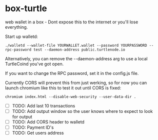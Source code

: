# box-turtle
web wallet in a box - Dont expose this to the internet or you'll lose everything. 

Start up walletd:

`./walletd --wallet-file YOURWALLET.wallet --password YOURPASSWORD --rpc-password test --daemon-address public.turtlenode.io`

Alternatively, you can remove the --daemon-address arg to use a local TurtleCoind you've got open.

If you want to change the RPC password, set it in the config.js file.

Currently CORS will prevent this from just werking, so for now you can launch chromium like this to test it out until CORS is fixed:

`chromium index.html --disable-web-security --user-data-dir .`

- [ ] TODO: Add last 10 transactions
- [ ] TODO: Add output window so the user knows where to expect to look for output
- [ ] TODO: Add CORS header to walletd
- [ ] TODO: Payment ID's
- [ ] TODO: Get users address
